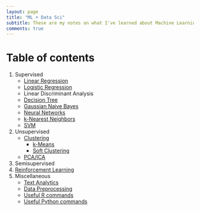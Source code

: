 ```yaml
---
layout: page
title: "ML + Data Sci"
subtitle: These are my notes on what I've learned about Machine Learning and Data Science.
comments: true
---
```


# Table of contents

1. Supervised
	* [Linear Regression](2017-06-27-linear-regression)
	* [Logistic Regression](2017-07-16-logistic-reg)
	* Linear Discriminant Analysis
	* [Decision Tree](2017-07-04-tree) 
	* [Gaussian Naive Bayes](2017-06-21-gaussian-naive-bayes)
	* [Neural Networks](2017-06-24-neural-networks)
	* [k-Nearest Neighbors](2017-06-28-knn)
	* [SVM](2017-06-28-svm)
2. Unsupervised
	* [Clustering](2017-07-04-clustering)
		* [k-Means](2017-07-18-kmeans)
		* [Soft Clustering](2017-07-13-softclustering)
	* [PCA/ICA](2017-07-09-pca)
3. Semisupervised
4. [Reinforcement Learning](2017-07-13-reinforcement)
5. Miscellaneous
	* [Text Analytics](2017-07-12-text-analytics)
	* [Data Preprocessing](2017-06-26-preprocessing)
	* [Useful R commands](2017-06-26-r-cmds)
	* [Useful Python commands](2017-06-26-useful-python-cmds)
	
